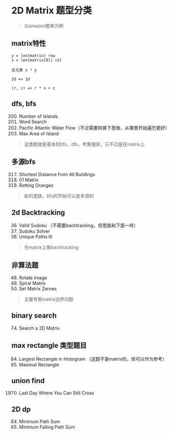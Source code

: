 # 2D Matrix 题型分类
> 以amazon题单为例


## matrix特性

```
y = len(matrix) row
x = len(matrix[0]) col

总元素 x * y

2d => 1d

(r, c) => r * x + c
```

## dfs, bfs

200. Number of Islands  
79. Word Search  
417. Pacific Atlantic Water Flow（不过需要转换下思维，从哪里开始遍历更好）  
695. Max Area of Island

> 这类题就是基本的bfs，dfs，考察搜索，只不过是在matrix上

## 多源bfs


317. Shortest Distance from All Buildings  
542. 01 Matrix  
994. Rotting Oranges  


> 新的思路，bfs的开始可以是多源的

## 2d Backtracking

36. Valid Sudoku （不需要backtracking，但思路和下面一样）  
37. Sudoku Solver  
980. Unique Paths III  

> 在matrix上做backtracking

## 非算法题

48. Rotate Image  
54. Spiral Matrix  
73. Set Matrix Zeroes  

> 主要考察matrix边界问题

## binary search

74. Search a 2D Matrix



## max rectangle 类型题目

84. Largest Rectangle in Histogram  （这题不是matrix的，但可以作为参考）
85. Maximal Rectangle  


## union find

1970. Last Day Where You Can Still Cross

## 2D dp

64. Minimum Path Sum  
931. Minimum Falling Path Sum  
